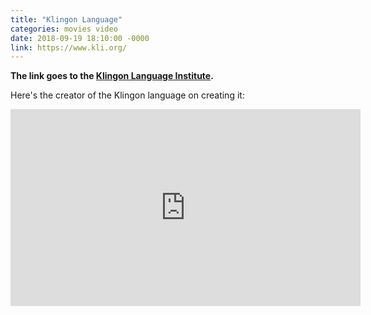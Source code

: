 ```yaml
---
title: "Klingon Language"
categories: movies video
date: 2018-09-19 18:10:00 -0000
link: https://www.kli.org/
---
```

**The link goes to the [Klingon Language Institute](https://www.kli.org/).**

Here's the creator of the Klingon language on creating it:

<div><iframe width="560" height="315" src="https://www.youtube.com/embed/e5Did-eVQDc?rel=0" frameborder="0" allow="autoplay; encrypted-media" allowfullscreen></iframe></div>
